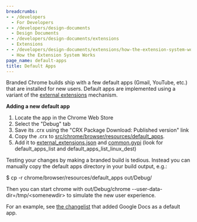 ```yaml
---
breadcrumbs:
- - /developers
  - For Developers
- - /developers/design-documents
  - Design Documents
- - /developers/design-documents/extensions
  - Extensions
- - /developers/design-documents/extensions/how-the-extension-system-works
  - How the Extension System Works
page_name: default-apps
title: Default Apps
---
```


Branded Chrome builds ship with a few default apps (Gmail, YouTube, etc.) that
are installed for new users. Default apps are implemented using a variant of the
[external
extensions](http://code.google.com/chrome/extensions/external_extensions.html)
mechanism.

**Adding a new default app**

1.  Locate the app in the Chrome Web Store
2.  Select the "Debug" tab
3.  Save its .crx using the "CRX Package Download: Published version"
            link
4.  Copy the .crx to
            [src/chrome/browser/resources/default_apps](http://src.chromium.org/viewvc/chrome/trunk/src/chrome/browser/resources/default_apps/).
5.  Add it to
            [external_extensions.json](http://src.chromium.org/viewvc/chrome/trunk/src/chrome/browser/resources/default_apps/external_extensions.json)
            and
            [common.gypi](http://src.chromium.org/viewvc/chrome/trunk/src/build/common.gypi)
            (look for default_apps_list and default_apps_list_linux_dest)

Testing your changes by making a branded build is tedious. Instead you can
manually copy the default apps directory in your build output, e.g.:

$ cp -r chrome/browser/resources/default_apps out/Debug/

Then you can start chrome with out/Debug/chrome
--user-data-dir=/tmp/&lt;somenewdir&gt; to simulate the new user experience.

For an example, see [the
changelist](https://chromiumcodereview.appspot.com/10535133) that added Google
Docs as a default app.